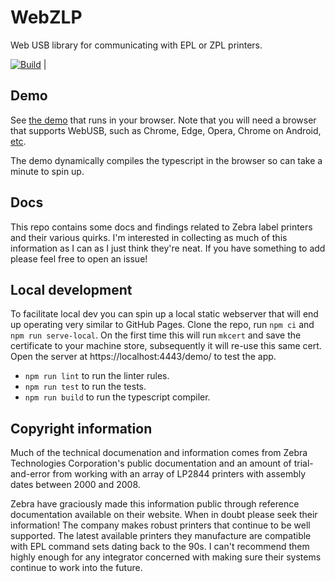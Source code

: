 # WebZLP

Web USB library for communicating with EPL or ZPL printers.

[![Build](https://github.com/Cellivar/WebZLP/actions/workflows/build_npm.yml/badge.svg)](https://github.com/Cellivar/WebZLP/actions/workflows/build_npm.yml) |

## Demo

See [the demo](https://cellivar.github.io/WebZLP/demo) that runs in your browser. Note that you will need a browser that supports WebUSB, such as Chrome, Edge, Opera, Chrome on Android, [etc](https://developer.mozilla.org/en-US/docs/Web/API/USB#browser_compatibility).

The demo dynamically compiles the typescript in the browser so can take a minute to spin up.

## Docs

This repo contains some docs and findings related to Zebra label printers and their various quirks. I'm interested in collecting as much of this information as I can as I just think they're neat. If you have something to add please feel free to open an issue!

## Local development

To facilitate local dev you can spin up a local static webserver that will end up operating very similar to GitHub Pages. Clone the repo, run `npm ci` and `npm run serve-local`. On the first time this will run `mkcert` and save the certificate to your machine store, subsequently it will re-use this same cert. Open the server at https://localhost:4443/demo/ to test the app.

* `npm run lint` to run the linter rules.
* `npm run test` to run the tests.
* `npm run build` to run the typescript compiler.

## Copyright information

Much of the technical documenation and information comes from Zebra Technologies Corporation's public documentation and an amount of trial-and-error from working with an array of LP2844 printers with assembly dates between 2000 and 2008.

Zebra have graciously made this information public through reference documentation available on their website. When in doubt please seek their information! The company makes robust printers that continue to be well supported. The latest available printers they manufacture are compatible with EPL command sets dating back to the 90s. I can't recommend them highly enough for any integrator concerned with making sure their systems continue to work into the future.
